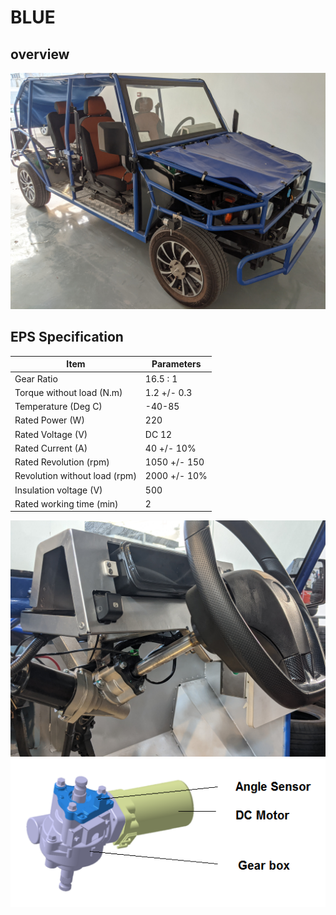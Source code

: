 # BLUE

## overview

<img src="pic/BLUE.jpg" style="zoom:80%">

## EPS Specification

| **Item**       | **Parameters** |
| -------------- | -------------- |
| Gear Ratio     | 16.5 : 1       |
| Torque without load (N.m) | 1.2 +/- 0.3    |
| Temperature (Deg C) | -40-85    |
| Rated Power (W) | 220            |
| Rated Voltage (V) | DC 12          |
| Rated Current (A) | 40 +/- 10%    |
| Rated Revolution (rpm) | 1050 +/- 150 |
| Revolution without load (rpm) | 2000 +/- 10% |
| Insulation voltage (V) | 500            |
| Rated working time (min) | 2 |

<img src="pic/Steering_Original_EPS.jpg" style="zoom:50%">

<img src="pic/EPS_original.png" style="zoom:100%">